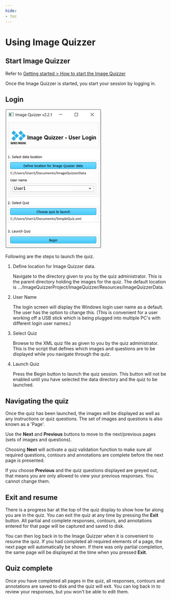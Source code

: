 ```yaml
---
hide:
- toc
---
```

<!-- let javascript handle toc on left sidebar -->
# Using Image Quizzer

## Start Image Quizzer

Refer to [Getting started > How to start the Image Quizzer](../getting_started/index.md#how-to-start-the-image-quizzer)

Once the Image Quizzer is started, you start your session by logging in.


## Login


![login](assets/login-user1.png)

Following are the steps to launch the quiz.

1. Define location for Image Quizzer data.

    Navigate to the directory given to you by the quiz administrator. 
	This is the parent directory holding the images for the quiz.
	The default location is .../ImageQuizzerProject/ImageQuizzer/Resources/ImageQuizzerData. 

1. User Name

	The login screen will display the Windows login user name as a default.
	The user has the option to change this. (This is convenient for a user
	working off a USB stick which is being plugged into multiple PC's with
	different login user names.)


1. Select Quiz

    Browse to the XML quiz file as given to you by the quiz administrator.
    This is the script that defines which images and questions are to be displayed
	while you navigate through the quiz.
	
1. Launch Quiz

    Press the Begin button to launch the quiz session.
    This button will not be enabled until you have selected the data directory and the quiz to be launched.


## Navigating the quiz

Once the quiz has been launched, the images will be displayed as well as any
instructions or quiz questions. The set of images and questions is also known as a 'Page'.

Use the **Next** and **Previous** buttons to move
to the next/previous pages (sets of images and questions). 

Choosing **Next** will activate a quiz validation function to make sure all required
questions, contours and annotations are complete before the next page is presented.

If you choose **Previous** and the quiz questions displayed are greyed out, that
means you are only allowed to view your previous responses. You cannot
change them.



## Exit and resume

There is a progress bar at the top of the quiz display to show how far along you are in the quiz.
You can exit the quiz at any time by pressing the **Exit** button. All partial and complete responses, contours, and annotations
entered for that page will be captured and saved to disk.

You can then log back in to the Image Quizzer when it is convenient to resume the quiz.
If you had completed all required elements of a page, the next page will automatically be shown.
If there was only partial completion, the same page will be displayed at the time when you pressed **Exit**.

## Quiz complete

Once you have completed all pages in the quiz, all responses, contours and annotations are saved to disk and the quiz will exit.
You can log back in to review your responses, but you won't be able to edit them.
